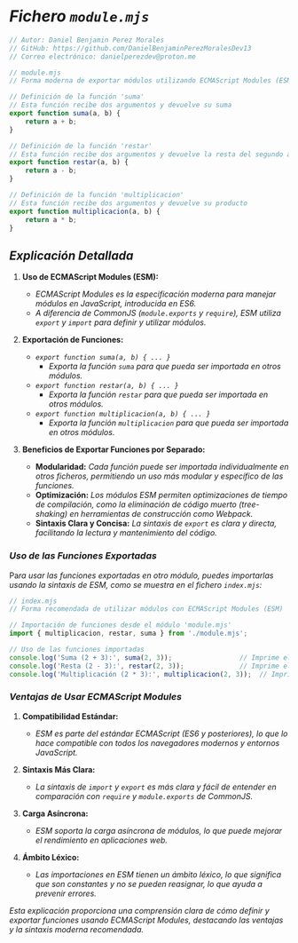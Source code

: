 # ***Fichero `module.mjs`***

```javascript
// Autor: Daniel Benjamin Perez Morales
// GitHub: https://github.com/DanielBenjaminPerezMoralesDev13
// Correo electrónico: danielperezdev@proton.me 

// module.mjs
// Forma moderna de exportar módulos utilizando ECMAScript Modules (ESM)

// Definición de la función 'suma'
// Esta función recibe dos argumentos y devuelve su suma
export function suma(a, b) {
    return a + b;
}

// Definición de la función 'restar'
// Esta función recibe dos argumentos y devuelve la resta del segundo argumento al primero
export function restar(a, b) {
    return a - b;
}

// Definición de la función 'multiplicacion'
// Esta función recibe dos argumentos y devuelve su producto
export function multiplicacion(a, b) {
    return a * b;
}
```

## ***Explicación Detallada***

1. **Uso de ECMAScript Modules (ESM):**
   - *ECMAScript Modules es la especificación moderna para manejar módulos en JavaScript, introducida en ES6.*
   - *A diferencia de CommonJS (`module.exports` y `require`), ESM utiliza `export` y `import` para definir y utilizar módulos.*

2. **Exportación de Funciones:**
   - *`export function suma(a, b) { ... }`*
     - *Exporta la función `suma` para que pueda ser importada en otros módulos.*
   - *`export function restar(a, b) { ... }`*
     - *Exporta la función `restar` para que pueda ser importada en otros módulos.*
   - *`export function multiplicacion(a, b) { ... }`*
     - *Exporta la función `multiplicacion` para que pueda ser importada en otros módulos.*

3. **Beneficios de Exportar Funciones por Separado:**
   - **Modularidad:** *Cada función puede ser importada individualmente en otros ficheros, permitiendo un uso más modular y específico de las funciones.*
   - **Optimización:** *Los módulos ESM permiten optimizaciones de tiempo de compilación, como la eliminación de código muerto (tree-shaking) en herramientas de construcción como Webpack.*
   - **Sintaxis Clara y Concisa:** *La sintaxis de `export` es clara y directa, facilitando la lectura y mantenimiento del código.*

### ***Uso de las Funciones Exportadas***

Pa*ra usar las funciones exportadas en otro módulo, puedes importarlas usando la sintaxis de ESM, como se muestra en el fichero `index.mjs`:*

```javascript
// index.mjs
// Forma recomendada de utilizar módulos con ECMAScript Modules (ESM)

// Importación de funciones desde el módulo 'module.mjs'
import { multiplicacion, restar, suma } from './module.mjs';

// Uso de las funciones importadas
console.log('Suma (2 + 3):', suma(2, 3));                 // Imprime el resultado de la suma de 2 y 3
console.log('Resta (2 - 3):', restar(2, 3));              // Imprime el resultado de la resta de 2 y 3
console.log('Multiplicación (2 * 3):', multiplicacion(2, 3));  // Imprime el resultado de la multiplicación de 2 y 3
```

### ***Ventajas de Usar ECMAScript Modules***

1. **Compatibilidad Estándar:**
   - *ESM es parte del estándar ECMAScript (ES6 y posteriores), lo que lo hace compatible con todos los navegadores modernos y entornos JavaScript.*

2. **Sintaxis Más Clara:**
   - *La sintaxis de `import` y `export` es más clara y fácil de entender en comparación con `require` y `module.exports` de CommonJS.*

3. **Carga Asíncrona:**
   - *ESM soporta la carga asíncrona de módulos, lo que puede mejorar el rendimiento en aplicaciones web.*

4. **Ámbito Léxico:**
   - *Las importaciones en ESM tienen un ámbito léxico, lo que significa que son constantes y no se pueden reasignar, lo que ayuda a prevenir errores.*

*Esta explicación proporciona una comprensión clara de cómo definir y exportar funciones usando ECMAScript Modules, destacando las ventajas y la sintaxis moderna recomendada.*
